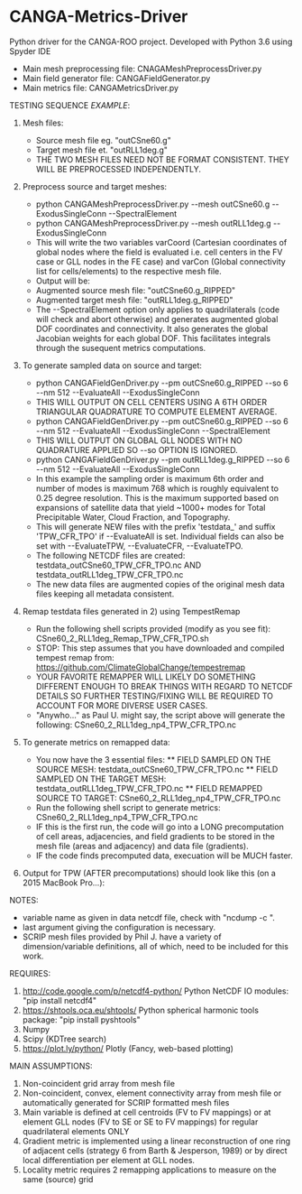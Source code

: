 # CANGA-Metrics-Driver
Python driver for the CANGA-ROO project. Developed with Python 3.6 using Spyder IDE

- Main mesh preprocessing file: CNAGAMeshPreprocessDriver.py
- Main field generator file: CANGAFieldGenerator.py
- Main metrics file: CANGAMetricsDriver.py

TESTING SEQUENCE *EXAMPLE*:
1) Mesh files:
   - Source mesh file eg. "outCSne60.g"
   - Target mesh file et. "outRLL1deg.g"
   - THE TWO MESH FILES NEED NOT BE FORMAT CONSISTENT. THEY WILL BE PREPROCESSED INDEPENDENTLY.
   
2) Preprocess source and target meshes:
   - python CANGAMeshPreprocessDriver.py --mesh outCSne60.g --ExodusSingleConn --SpectralElement
   - python CANGAMeshPreprocessDriver.py --mesh outRLL1deg.g --ExodusSingleConn
   - This will write the two variables varCoord (Cartesian coordinates of global nodes where the field is evaluated i.e. cell centers in the FV case or GLL nodes in the FE case) and varCon (Global connectivity list for cells/elements) to the respective mesh file.
   - Output will be:
   - Augmented source mesh file: "outCSne60.g_RIPPED"
   - Augmented target mesh file: "outRLL1deg.g_RIPPED"
   - The --SpectralElement option only applies to quadrilaterals (code will check and abort otherwise) and generates augmented global DOF coordinates and connectivity. It also generates the global Jacobian weights for each global DOF. This facilitates integrals through the susequent metrics computations.

3) To generate sampled data on source and target:
   - python CANGAFieldGenDriver.py --pm outCSne60.g_RIPPED --so 6 --nm 512 --EvaluateAll --ExodusSingleConn
   - THIS WILL OUTPUT ON CELL CENTERS USING A 6TH ORDER TRIANGULAR QUADRATURE TO COMPUTE ELEMENT AVERAGE.
   - python CANGAFieldGenDriver.py --pm outCSne60.g_RIPPED --so 6 --nm 512 --EvaluateAll --ExodusSingleConn --SpectralElement
   - THIS WILL OUTPUT ON GLOBAL GLL NODES WITH NO QUADRATURE APPLIED SO --so OPTION IS IGNORED.
   - python CANGAFieldGenDriver.py --pm outRLL1deg.g_RIPPED --so 6 --nm 512 --EvaluateAll --ExodusSingleConn
   - In this example the sampling order is maximum 6th order and number of modes is maximum 768 which is roughly equivalent      to 0.25 degree resolution. This is the maximum supported based on expansions of satellite data that yield ~1000+ modes      for Total Precipitable Water, Cloud Fraction, and Topography.
   - This will generate NEW files with the prefix 'testdata_' and suffix 'TPW_CFR_TPO' if --EvaluateAll is set. Individual        fields can also be set with --EvaluateTPW, --EvaluateCFR, --EvaluateTPO.
   - The following NETCDF files are created: testdata_outCSne60_TPW_CFR_TPO.nc AND testdata_outRLL1deg_TPW_CFR_TPO.nc
   - The new data files are augmented copies of the original mesh data files keeping all metadata consistent.
   
4) Remap testdata files generated in 2) using TempestRemap
   - Run the following shell scripts provided (modify as you see fit): CSne60_2_RLL1deg_Remap_TPW_CFR_TPO.sh
   - STOP: This step assumes that you have downloaded and compiled tempest remap from:                                            https://github.com/ClimateGlobalChange/tempestremap
   - YOUR FAVORITE REMAPPER WILL LIKELY DO SOMETHING DIFFERENT ENOUGH TO BREAK THINGS WITH REGARD TO NETCDF DETAILS SO            FURTHER TESTING/FIXING WILL BE REQUIRED TO ACCOUNT FOR MORE DIVERSE USER CASES.
   - "Anywho..." as Paul U. might say, the script above will generate the following: CSne60_2_RLL1deg_np4_TPW_CFR_TPO.nc
  
5) To generate metrics on remapped data:
   - You now have the 3 essential files: 
   ** FIELD SAMPLED ON THE SOURCE MESH: testdata_outCSne60_TPW_CFR_TPO.nc
   ** FIELD SAMPLED ON THE TARGET MESH: testdata_outRLL1deg_TPW_CFR_TPO.nc
   ** FIELD REMAPPED SOURCE TO TARGET: CSne60_2_RLL1deg_np4_TPW_CFR_TPO.nc
   - Run the following shell script to generate metrics: CSne60_2_RLL1deg_np4_TPW_CFR_TPO.nc
   - IF this is the first run, the code will go into a LONG precomputation of cell areas, adjacencies, and field gradients        to be stored in the mesh file (areas and adjacency) and data file (gradients).
   - IF the code finds precomputed data, execuation will be MUCH faster. 

6) Output for TPW (AFTER precomputations) should look like this (on a 2015 MacBook Pro...):


NOTES:
- variable name as given in data netcdf file, check with "ncdump -c <filename>".
- last argument giving the configuration is necessary.
- SCRIP mesh files provided by Phil J. have a variety of dimension/variable definitions, all of which, need to be included
  for this work.

REQUIRES: 
1) http://code.google.com/p/netcdf4-python/ Python NetCDF IO modules: "pip install netcdf4"
2) https://shtools.oca.eu/shtools/ Python spherical harmonic tools package: "pip install pyshtools"
3) Numpy
4) Scipy (KDTree search)
5) https://plot.ly/python/ Plotly (Fancy, web-based plotting)

MAIN ASSUMPTIONS:
1) Non-coincident grid array from mesh file
2) Non-coincident, convex, element connectivity array from mesh file or automatically generated for SCRIP formatted mesh files
3) Main variable is defined at cell centroids (FV to FV mappings) or at element GLL nodes (FV to SE or SE to FV mappings) for regular quadrilateral elements ONLY
4) Gradient metric is implemented using a linear reconstruction of one ring of adjacent cells (strategy 6 from Barth & Jesperson, 1989) or by direct local differentiation per element at GLL nodes.
5) Locality metric requires 2 remapping applications to measure on the same (source) grid
